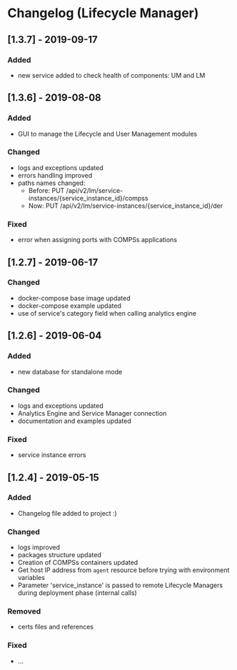 # Changelog (Lifecycle Manager)

## [1.3.7] - 2019-09-17
### Added
- new service added to check health of components: UM and LM

## [1.3.6] - 2019-08-08
### Added
- GUI to manage the Lifecycle and User Management modules

### Changed
- logs and exceptions updated
- errors handling improved
- paths names changed:
  - Before: PUT /api/v2/lm/service-instances/{service_instance_id}/compss
  - Now: PUT /api/v2/lm/service-instances/{service_instance_id}/der

### Fixed
- error when assigning ports with COMPSs applications

## [1.2.7] - 2019-06-17
### Changed
- docker-compose base image updated
- docker-compose example updated
- use of service's category field when calling analytics engine


## [1.2.6] - 2019-06-04
### Added
- new database for standalone mode

### Changed
- logs and exceptions updated
- Analytics Engine and Service Manager connection
- documentation and examples updated

### Fixed
- service instance errors

## [1.2.4] - 2019-05-15
### Added
- Changelog file added to project :)

### Changed
- logs improved
- packages structure updated
- Creation of COMPSs containers updated
- Get host IP address from `agent` resource before trying with environment variables
- Parameter 'service_instance' is passed to remote Lifecycle Managers during deployment phase (internal calls)

### Removed
- certs files and references

### Fixed
- ...
